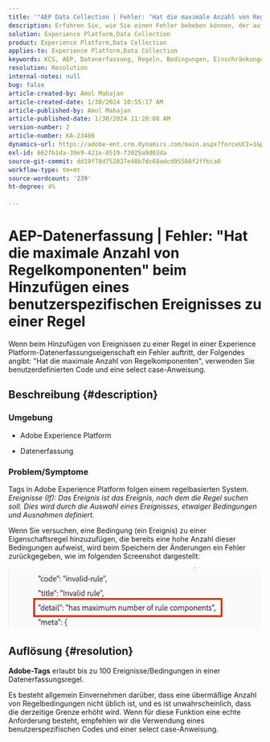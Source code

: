 ```yaml
---
title: '"AEP Data Collection | Fehler: "Hat die maximale Anzahl von Regelkomponenten" beim Hinzufügen eines benutzerspezifischen Ereignisses zu einer Regel"'
description: Erfahren Sie, wie Sie einen Fehler beheben können, der auftritt, wenn Ereignisse zu einer Regel in einer Experience Platform-Datenerfassungseigenschaft hinzugefügt werden.
solution: Experience Platform,Data Collection
product: Experience Platform,Data Collection
applies-to: Experience Platform,Data Collection
keywords: KCS, AEP, Datenerfassung, Regeln, Bedingungen, Einschränkungen, Begrenzung, Tags, Fehler, benutzerspezifisches Ereignis
resolution: Resolution
internal-notes: null
bug: false
article-created-by: Amol Mahajan
article-created-date: 1/30/2024 10:55:17 AM
article-published-by: Amol Mahajan
article-published-date: 1/30/2024 11:20:08 AM
version-number: 2
article-number: KA-23486
dynamics-url: https://adobe-ent.crm.dynamics.com/main.aspx?forceUCI=1&pagetype=entityrecord&etn=knowledgearticle&id=cd149808-5ebf-ee11-9079-6045bd006793
exl-id: 662fb1da-39e9-421e-8519-f3025a9d03da
source-git-commit: dd19f78d752827e48b7dc68adcd95500f2ffbca0
workflow-type: tm+mt
source-wordcount: '239'
ht-degree: 4%

---
```


# AEP-Datenerfassung | Fehler: &quot;Hat die maximale Anzahl von Regelkomponenten&quot; beim Hinzufügen eines benutzerspezifischen Ereignisses zu einer Regel


Wenn beim Hinzufügen von Ereignissen zu einer Regel in einer Experience Platform-Datenerfassungseigenschaft ein Fehler auftritt, der Folgendes angibt: &quot;Hat die maximale Anzahl von Regelkomponenten&quot;, verwenden Sie benutzerdefinierten Code und eine select case-Anweisung.

## Beschreibung {#description}


### <b>Umgebung</b>

- Adobe Experience Platform


- Datenerfassung




### <b>Problem/Symptome</b>

Tags in Adobe Experience Platform folgen einem regelbasierten System.
*Ereignisse (If): Das Ereignis ist das Ereignis, nach dem die Regel suchen soll. Dies wird durch die Auswahl eines Ereignisses, etwaiger Bedingungen und Ausnahmen definiert.*

Wenn Sie versuchen, eine Bedingung (ein Ereignis) zu einer Eigenschaftsregel hinzuzufügen, die bereits eine hohe Anzahl dieser Bedingungen aufweist, wird beim Speichern der Änderungen ein Fehler zurückgegeben, wie im folgenden Screenshot dargestellt:



![](assets/___d6149808-5ebf-ee11-9079-6045bd006793___.png)


## Auflösung {#resolution}


<b>Adobe-Tags</b> erlaubt bis zu 100 Ereignisse/Bedingungen in einer Datenerfassungsregel.

Es besteht allgemein Einvernehmen darüber, dass eine übermäßige Anzahl von Regelbedingungen nicht üblich ist, und es ist unwahrscheinlich, dass die derzeitige Grenze erhöht wird. Wenn für diese Funktion eine echte Anforderung besteht, empfehlen wir die Verwendung eines benutzerspezifischen Codes und einer select case-Anweisung.
